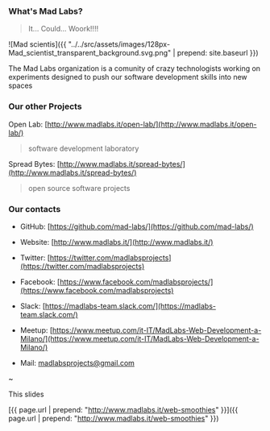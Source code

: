 
### What's Mad Labs?

> It... Could... Woork!!!!

![Mad scientis]({{ "../../src/assets/images/128px-Mad_scientist_transparent_background.svg.png" | prepend: site.baseurl }})

The Mad Labs organization is a comunity of crazy technologists working on experiments designed to push our software development skills into new spaces
<!-- next-slide -->

### Our other Projects

Open Lab: [http://www.madlabs.it/open-lab/](http://www.madlabs.it/open-lab/)

> software development laboratory

Spread Bytes: [http://www.madlabs.it/spread-bytes/](http://www.madlabs.it/spread-bytes/)

> open source software projects

<!-- next-slide -->

### Our contacts

* GitHub: [https://github.com/mad-labs/](https://github.com/mad-labs/)

* Website: [http://www.madlabs.it/](http://www.madlabs.it/)

* Twitter: [https://twitter.com/madlabsprojects](https://twitter.com/madlabsprojects)

* Facebook: [https://www.facebook.com/madlabsprojects/](https://www.facebook.com/madlabsprojects)

* Slack: [https://madlabs-team.slack.com/](https://madlabs-team.slack.com/)

* Meetup: [https://www.meetup.com/it-IT/MadLabs-Web-Development-a-Milano/](https://www.meetup.com/it-IT/MadLabs-Web-Development-a-Milano/)

* Mail: [madlabsprojects@gmail.com](mailto:madlabsprojects@gmail.com)

~

This slides

[{{ page.url | prepend: "http://www.madlabs.it/web-smoothies" }}]({{ page.url | prepend: "http://www.madlabs.it/web-smoothies" }})

<!-- next-slide -->